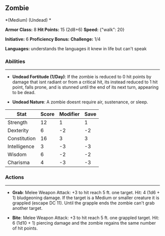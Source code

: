 ## Zombie
*(Medium) (Undead) *

**Armor Class:** 8
**Hit Points:** 15 (2d8+6)
**Speed:** {"walk": 20}

**Initiative:** 6
**Proficiency Bonus:**
**Challenge:** 1/4

**Languages:** understands the languages it knew in life but can't speak

### Abilities
 --- 
- **Undead Fortitude (1/Day)**: If the zombie is reduced to 0 hit points by damage that isnt radiant or from a critical hit, its instead reduced to 1 hit point, falls prone, and is stunned until the end of its next turn, appearing to be dead.

- **Undead Nature**: A zombie doesnt require air, sustenance, or sleep.



| Stat | Score | Modifier | Save |
| ---- | ---- | ---- | ---- |
| Strength | 12 | 1 | 1 |
| Dexterity | 6 | -2 | -2 |
| Constitution | 16 | 3 | 3 |
| Intelligence | 3 | -3 | -3 |
| Wisdom | 6 | -2 | -2 |
| Charisma | 4 | -3 | -3 |

### Actions
 --- 
- **Grab**: Melee Weapon Attack: +3 to hit  reach 5 ft.  one target. Hit: 4 (1d6 + 1) bludgeoning damage. If the target is a Medium or smaller creature  it is grappled (escape DC 11). Until the grapple ends  the zombie can't grab another target.

- **Bite**: Melee Weapon Attack: +3 to hit  reach 5 ft.  one grappled target. Hit: 6 (1d10 + 1) piercing damage  and the zombie regains the same number of hit points.

